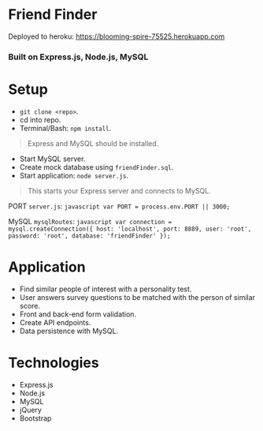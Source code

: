 # Friend Finder
Deployed to heroku: https://blooming-spire-75525.herokuapp.com
### Built on Express.js, Node.js, MySQL

# Setup
- `git clone <repo>`.
- cd into repo.
- Terminal/Bash: `npm install`.
> Express and MySQL should be installed.
- Start MySQL server.
- Create mock database using `friendFinder.sql`.
- Start application: `node server.js`.
> This starts your Express server and connects to MySQL.

PORT `server.js`:
    ```javascript
    var PORT = process.env.PORT || 3000;
    ```

MySQL `mysqlRoutes`:
    ```javascript
    var connection = mysql.createConnection({
        host: 'localhost',
        port: 8889,
        user: 'root',
        password: 'root',
        database: 'friendFinder'
    });
    ```

# Application
- Find similar people of interest with a personality test.
- User answers survey questions to be matched with the person of similar score.
- Front and back-end form validation.
- Create API endpoints.
- Data persistence with MySQL.

# Technologies
- Express.js
- Node.js
- MySQL
- jQuery
- Bootstrap

